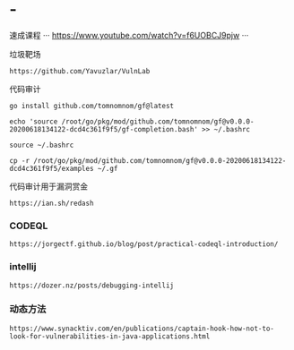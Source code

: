 # -

速成课程
···
https://www.youtube.com/watch?v=f6UOBCJ9pjw
···

垃圾靶场
```
https://github.com/Yavuzlar/VulnLab
```

代码审计

```
go install github.com/tomnomnom/gf@latest

echo 'source /root/go/pkg/mod/github.com/tomnomnom/gf@v0.0.0-20200618134122-dcd4c361f9f5/gf-completion.bash' >> ~/.bashrc

source ~/.bashrc

cp -r /root/go/pkg/mod/github.com/tomnomnom/gf@v0.0.0-20200618134122-dcd4c361f9f5/examples ~/.gf
```

代码审计用于漏洞赏金
```
https://ian.sh/redash
```

### CODEQL
```
https://jorgectf.github.io/blog/post/practical-codeql-introduction/
```


### intellij
```
https://dozer.nz/posts/debugging-intellij
```

### 动态方法
```
https://www.synacktiv.com/en/publications/captain-hook-how-not-to-look-for-vulnerabilities-in-java-applications.html
```

